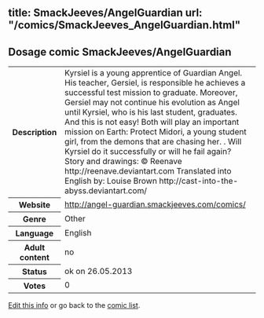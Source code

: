 title: SmackJeeves/AngelGuardian
url: "/comics/SmackJeeves_AngelGuardian.html"
---
Dosage comic SmackJeeves/AngelGuardian
-----------------------------------------

<p id="msg"></p>
<script type="text/javascript">
if (window.location.search === '?edit_info_mail=sent_ok') {
  var elem = document.getElementById("msg");
  elem.innerHTML = 'Edited information sucessfully sent for review, which is usually done daily. Thanks!';
  elem.className = 'ok';
}
</script>
<table class="comicinfo">
<tr>
<th>Description</th><td>Kyrsiel is a young apprentice of Guardian Angel. His teacher, Gersiel, is responsible he achieves a successful test mission to graduate. Moreover, Gersiel may not continue his evolution as Angel until Kyrsiel, who is his last student, graduates. And this is not easy! Both will play an important mission on Earth: Protect Midori, a young student girl, from the demons that are chasing her. . Will Kyrsiel do it successfully or will he fail again? Story and drawings: © Reenave http://reenave.deviantart.com Translated into English by: Louise Brown http://cast-into-the-abyss.deviantart.com/</td>
</tr>
<tr>
<th>Website</th><td><a href="http://angel-guardian.smackjeeves.com/comics/">http://angel-guardian.smackjeeves.com/comics/</a></td>
</tr>
<tr>
<th>Genre</th><td>Other</td>
</tr>
<tr>
<th>Language</th><td>English</td>
</tr>
<tr>
<th>Adult content</th><td>no</td>
</tr>
<tr>
<th>Status</th><td>ok on 26.05.2013</td>
</tr>
<tr>
<th>Votes</th><td>0</td>
</tr>
</table>

[Edit this info](SmackJeeves_AngelGuardian_edit.html) or go back to the [comic list](../comic-index.html).
